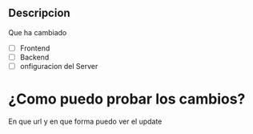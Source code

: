 ## Descripcion
Que ha cambiado 

- [ ] Frontend
- [ ] Backend
- [ ] onfiguracion del Server

# ¿Como puedo probar los cambios?
En que url y en que forma puedo ver el update
